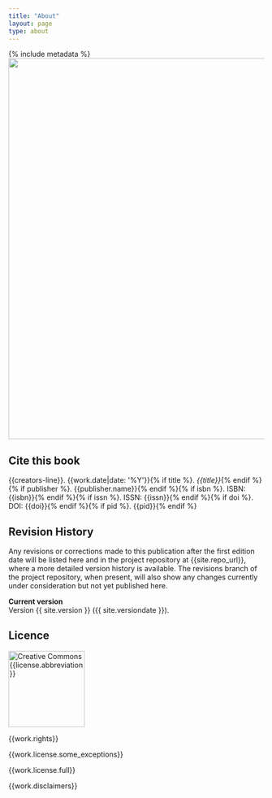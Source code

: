 ```yaml
---
title: "About"
layout: page
type: about
---
```


{% include metadata %}
<img src="{{site.baseurl}}/images/image-cover.jpg" alt="" style="width:750px;height:auto;">
## Cite this book
{{creators-line}}. {{work.date|date: '%Y'}}{% if title %}. <i>{{title}}</i>{% endif %}{% if publisher %}. {{publisher.name}}{% endif %}{% if isbn %}. ISBN: {{isbn}}{% endif %}{% if issn %}. ISSN: {{issn}}{% endif %}{% if doi %}. DOI: {{doi}}{% endif %}{% if pid %}. {{pid}}{% endif %}

## Revision History
Any revisions or corrections made to this publication after the first edition date will be listed here and in the project repository at {{site.repo_url}}, where a more detailed version history is available. The revisions branch of the project repository, when present, will also show any changes currently under consideration but not yet published here.

**Current version**<br>Version {{ site.version }} ({{ site.versiondate }}).

## Licence

<img src="{{site.baseurl}}/images/{{license.abbreviation|downcase}}.svg" alt="Creative Commons {{license.abbreviation}}" style="width:150px;height:auto;">

{{work.rights}}<br />
<p>{{work.license.some_exceptions}}</p>

<p>{{work.license.full}}</p>

<p>{{work.disclaimers}}</p>
